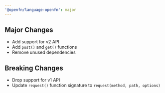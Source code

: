 ```yaml
---
'@openfn/language-openfn': major
---
```


## Major Changes

- Add support for v2 API
- Add `post()` and `get()` functions
- Remove unused dependencies

## Breaking Changes

- Drop support for v1 API
- Update `request()` function signature to `request(method, path, options)`
